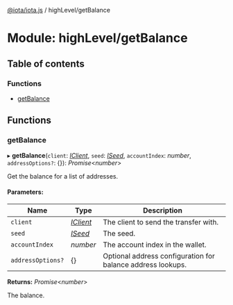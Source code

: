 [@iota/iota.js](../README.md) / highLevel/getBalance

# Module: highLevel/getBalance

## Table of contents

### Functions

- [getBalance](highlevel_getbalance.md#getbalance)

## Functions

### getBalance

▸ **getBalance**(`client`: [*IClient*](../interfaces/models/iclient.iclient.md), `seed`: [*ISeed*](../interfaces/models/iseed.iseed.md), `accountIndex`: *number*, `addressOptions?`: {}): *Promise*<*number*\>

Get the balance for a list of addresses.

#### Parameters:

Name | Type | Description |
------ | ------ | ------ |
`client` | [*IClient*](../interfaces/models/iclient.iclient.md) | The client to send the transfer with.   |
`seed` | [*ISeed*](../interfaces/models/iseed.iseed.md) | The seed.   |
`accountIndex` | *number* | The account index in the wallet.   |
`addressOptions?` | {} | Optional address configuration for balance address lookups.   |

**Returns:** *Promise*<*number*\>

The balance.
